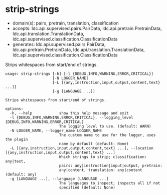 # strip-strings

* domain(s): pairs, pretrain, translation, classification
* accepts: ldc.api.supervised.pairs.PairData, ldc.api.pretrain.PretrainData, ldc.api.translation.TranslationData, ldc.api.supervised.classification.ClassificationData
* generates: ldc.api.supervised.pairs.PairData, ldc.api.pretrain.PretrainData, ldc.api.translation.TranslationData, ldc.api.supervised.classification.ClassificationData

Strips whitespaces from start/end of strings.

```
usage: strip-strings [-h] [-l {DEBUG,INFO,WARNING,ERROR,CRITICAL}]
                     [-N LOGGER_NAME]
                     [-L [{any,instruction,input,output,content,text} ...]]
                     [-g [LANGUAGE ...]]

Strips whitespaces from start/end of strings.

options:
  -h, --help            show this help message and exit
  -l {DEBUG,INFO,WARNING,ERROR,CRITICAL}, --logging_level {DEBUG,INFO,WARNING,ERROR,CRITICAL}
                        The logging level to use. (default: WARN)
  -N LOGGER_NAME, --logger_name LOGGER_NAME
                        The custom name to use for the logger, uses the plugin
                        name by default (default: None)
  -L [{any,instruction,input,output,content,text} ...], --location [{any,instruction,input,output,content,text} ...]
                        Which strings to strip; classification: any|text,
                        pairs: any|instruction|input|output, pretrain:
                        any|content, translation: any|content (default: any)
  -g [LANGUAGE ...], --language [LANGUAGE ...]
                        The languages to inspect; inspects all if not
                        specified (default: None)
```
